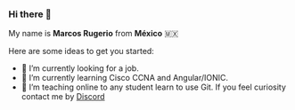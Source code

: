 ### Hi there 👋


My name is **Marcos Rugerio** from **México** :mexico:

Here are some ideas to get you started:

- 🔭 I’m currently looking for a job.
- 🌱 I’m currently learning Cisco CCNA and Angular/IONIC.
- 👯 I’m teaching online to any student learn to use Git. If you feel curiosity contact me by [Discord](Axolotl#2224)

<!-- - 🤔 I’m looking for help with ...
- 💬 Ask me about ...
- 📫 How to reach me: ...
- 😄 Pronouns: ...
- ⚡ Fun fact: ... -->

